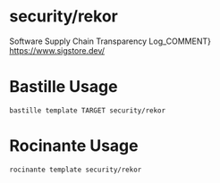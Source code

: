 # security/rekor
Software Supply Chain Transparency Log_COMMENT}
https://www.sigstore.dev/

# Bastille Usage
```shell
bastille template TARGET security/rekor
```

# Rocinante Usage
```shell
rocinante template security/rekor
```
